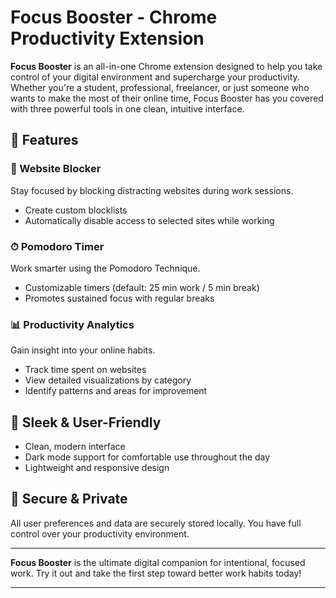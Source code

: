 

# Focus Booster - Chrome Productivity Extension

**Focus Booster** is an all-in-one Chrome extension designed to help you take control of your digital environment and supercharge your productivity. Whether you're a student, professional, freelancer, or just someone who wants to make the most of their online time, Focus Booster has you covered with three powerful tools in one clean, intuitive interface.

## 🚀 Features

### 🛑 Website Blocker

Stay focused by blocking distracting websites during work sessions.

* Create custom blocklists
* Automatically disable access to selected sites while working

### ⏱ Pomodoro Timer

Work smarter using the Pomodoro Technique.

* Customizable timers (default: 25 min work / 5 min break)
* Promotes sustained focus with regular breaks

### 📊 Productivity Analytics

Gain insight into your online habits.

* Track time spent on websites
* View detailed visualizations by category
* Identify patterns and areas for improvement

## 🌙 Sleek & User-Friendly

* Clean, modern interface
* Dark mode support for comfortable use throughout the day
* Lightweight and responsive design

## 🔐 Secure & Private

All user preferences and data are securely stored locally. You have full control over your productivity environment.

---

**Focus Booster** is the ultimate digital companion for intentional, focused work. Try it out and take the first step toward better work habits today!

---


